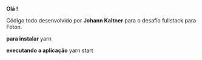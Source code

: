 **Olá !**

Código todo desenvolvido por **Johann Kaltner** para o desafio fullstack para Foton.

**para instalar**
yarn 

**executando a aplicação**
yarn start
